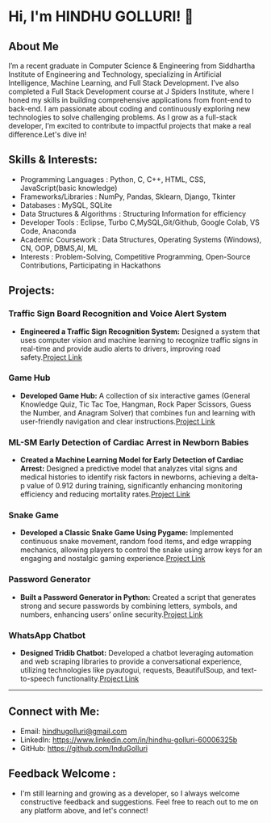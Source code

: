 # Hi, I'm HINDHU GOLLURI!  👋
## About Me
I’m a recent graduate in Computer Science & Engineering from Siddhartha Institute of Engineering and Technology, specializing in Artificial Intelligence, Machine Learning, and Full Stack Development. I’ve also completed a Full Stack Development course at J Spiders Institute, where I honed my skills in building comprehensive applications from front-end to back-end. I am passionate about coding and continuously exploring new technologies to solve challenging problems. As I grow as a full-stack developer, I’m excited to contribute to impactful projects that make a real difference.Let's dive in!

## Skills & Interests:
* Programming Languages : Python, C, C++, HTML, CSS, JavaScript(basic knowledge)
* Frameworks/Libraries : NumPy, Pandas, Sklearn, Django, Tkinter
* Databases : MySQL, SQLite
* Data Structures & Algorithms : Structuring Information for efficiency
* Developer Tools : Eclipse, Turbo C,MySQL,Git/Github, Google Colab, VS Code, Anaconda
* Academic Coursework : Data Structures, Operating Systems (Windows), CN, OOP, DBMS,AI, ML
* Interests : Problem-Solving, Competitive Programming, Open-Source Contributions, Participating in Hackathons
## Projects:

### Traffic Sign Board Recognition and Voice Alert System
- **Engineered a Traffic Sign Recognition System:** Designed a system that uses computer vision and machine learning to recognize traffic signs in real-time and provide audio alerts to drivers, improving road safety.[Project Link](https://github.com/InduGolluri/Traffic-Sign-Board-Recognition-and-Voice-Alert-System)


### Game Hub
- **Developed Game Hub:** A collection of six interactive games (General Knowledge Quiz, Tic Tac Toe, Hangman, Rock Paper Scissors, Guess the Number, and Anagram Solver) that combines fun and learning with user-friendly navigation and clear instructions.[Project Link](https://github.com/InduGolluri/Game_hub)

### ML-SM Early Detection of Cardiac Arrest in Newborn Babies
- **Created a Machine Learning Model for Early Detection of Cardiac Arrest:** Designed a predictive model that analyzes vital signs and medical histories to identify risk factors in newborns, achieving a delta-p value of 0.912 during training, significantly enhancing monitoring efficiency and reducing mortality rates.[Project Link](https://github.com/InduGolluri/ML--SM-Early--Detection-of-Cardiac--Arrest-in-Newborn--Babies)

### Snake Game
- **Developed a Classic Snake Game Using Pygame:** Implemented continuous snake movement, random food items, and edge wrapping mechanics, allowing players to control the snake using arrow keys for an engaging and nostalgic gaming experience.[Project Link](https://github.com/InduGolluri/Snake-Game-Project)

### Password Generator
- **Built a Password Generator in Python:** Created a script that generates strong and secure passwords by combining letters, symbols, and numbers, enhancing users’ online security.[Project Link]()

### WhatsApp Chatbot
- **Designed Tridib Chatbot:** Developed a chatbot leveraging automation and web scraping libraries to provide a conversational experience, utilizing technologies like pyautogui, requests, BeautifulSoup, and text-to-speech functionality.[Project Link](https://github.com/InduGolluri/WhatsappBot)


---


## Connect with Me:
* Email: hindhugolluri@gmail.com
* LinkedIn: https://www.linkedin.com/in/hindhu-golluri-60006325b
* GitHub: https://github.com/InduGolluri
## Feedback Welcome :
* I'm still learning and growing as a developer, so I always welcome constructive feedback and suggestions. Feel free to reach out to me on any platform above, and let's connect!

